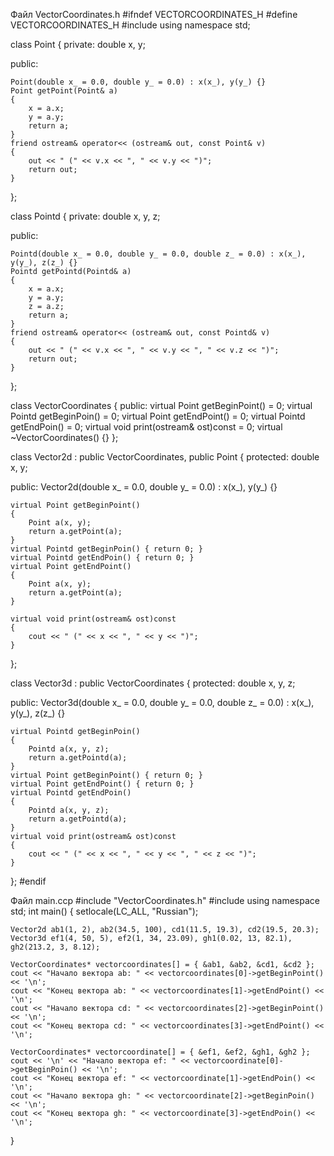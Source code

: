 Файл VectorCoordinates.h
#ifndef VECTORCOORDINATES_H
#define VECTORCOORDINATES_H
#include <iostream>
using namespace std;

class Point
{
private:
    double x, y;

public:

    Point(double x_ = 0.0, double y_ = 0.0) : x(x_), y(y_) {}
    Point getPoint(Point& a)
    {
        x = a.x;
        y = a.y;
        return a;
    }
    friend ostream& operator<< (ostream& out, const Point& v)
    {
        out << " (" << v.x << ", " << v.y << ")";
        return out;
    }
};


class Pointd
{
private:
    double x, y, z;

public:

    Pointd(double x_ = 0.0, double y_ = 0.0, double z_ = 0.0) : x(x_), y(y_), z(z_) {}
    Pointd getPointd(Pointd& a)
    {
        x = a.x;
        y = a.y;
        z = a.z;
        return a;
    }
    friend ostream& operator<< (ostream& out, const Pointd& v)
    {
        out << " (" << v.x << ", " << v.y << ", " << v.z << ")";
        return out;
    }
};

class VectorCoordinates
{
public:
    virtual Point getBeginPoint() = 0;
    virtual Pointd getBeginPoin() = 0;
    virtual Point getEndPoint() = 0;
    virtual Pointd getEndPoin() = 0;
    virtual void print(ostream& ost)const = 0;
    virtual ~VectorCoordinates() {}
};


class Vector2d : public VectorCoordinates, public Point
{
protected:
    double x, y;

public:
    Vector2d(double x_ = 0.0, double y_ = 0.0) : x(x_), y(y_) {}

    virtual Point getBeginPoint()
    {
        Point a(x, y);
        return a.getPoint(a);
    }
    virtual Pointd getBeginPoin() { return 0; }
    virtual Pointd getEndPoin() { return 0; }
    virtual Point getEndPoint()
    {
        Point a(x, y);
        return a.getPoint(a);
    }

    virtual void print(ostream& ost)const
    {
        cout << " (" << x << ", " << y << ")";
    }
};


class Vector3d : public VectorCoordinates
{
protected:
    double x, y, z;

public:
    Vector3d(double x_ = 0.0, double y_ = 0.0, double z_ = 0.0) : x(x_), y(y_), z(z_) {}

    virtual Pointd getBeginPoin()
    {
        Pointd a(x, y, z);
        return a.getPointd(a);
    }
    virtual Point getBeginPoint() { return 0; }
    virtual Point getEndPoint() { return 0; }
    virtual Pointd getEndPoin()
    {
        Pointd a(x, y, z);
        return a.getPointd(a);
    }
    virtual void print(ostream& ost)const
    {
        cout << " (" << x << ", " << y << ", " << z << ")";
    }
};
#endif

Файл main.ccp
#include "VectorCoordinates.h"
#include <iostream>
using namespace std;
int main()
{
    setlocale(LC_ALL, "Russian");

    Vector2d ab1(1, 2), ab2(34.5, 100), cd1(11.5, 19.3), cd2(19.5, 20.3);
    Vector3d ef1(4, 50, 5), ef2(1, 34, 23.09), gh1(0.02, 13, 82.1), gh2(213.2, 3, 8.12);

    VectorCoordinates* vectorcoordinates[] = { &ab1, &ab2, &cd1, &cd2 };
    cout << "Начало вектора ab: " << vectorcoordinates[0]->getBeginPoint() << '\n';
    cout << "Конец вектора ab: " << vectorcoordinates[1]->getEndPoint() << '\n';
    cout << "Начало вектора cd: " << vectorcoordinates[2]->getBeginPoint() << '\n';
    cout << "Конец вектора cd: " << vectorcoordinates[3]->getEndPoint() << '\n';

    VectorCoordinates* vectorcoordinate[] = { &ef1, &ef2, &gh1, &gh2 };
    cout << '\n' << "Начало вектора ef: " << vectorcoordinate[0]->getBeginPoin() << '\n';
    cout << "Конец вектора ef: " << vectorcoordinate[1]->getEndPoin() << '\n';
    cout << "Начало вектора gh: " << vectorcoordinate[2]->getBeginPoin() << '\n';
    cout << "Конец вектора gh: " << vectorcoordinate[3]->getEndPoin() << '\n';

}
